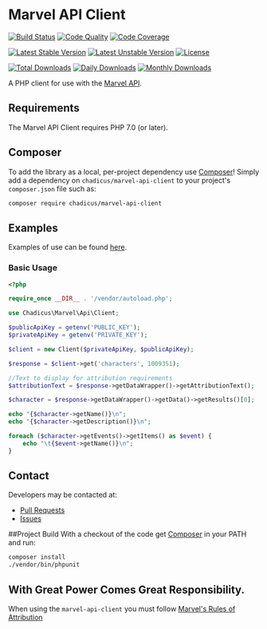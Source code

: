 # Marvel API Client
[![Build Status](https://travis-ci.org/chadicus/marvel-api-client.svg?branch=master)](https://travis-ci.org/chadicus/marvel-api-client)
[![Code Quality](https://scrutinizer-ci.com/g/chadicus/marvel-api-client/badges/quality-score.png?b=master)](https://scrutinizer-ci.com/g/chadicus/marvel-api-client/?branch=master)
[![Code Coverage](https://coveralls.io/repos/github/chadicus/marvel-api-client/badge.svg?branch=master)](https://coveralls.io/github/chadicus/marvel-api-client?branch=master)

[![Latest Stable Version](https://poser.pugx.org/chadicus/marvel-api-client/v/stable)](https://packagist.org/packages/chadicus/marvel-api-client)
[![Latest Unstable Version](https://poser.pugx.org/chadicus/marvel-api-client/v/unstable)](https://packagist.org/packages/chadicus/marvel-api-client)
[![License](https://poser.pugx.org/chadicus/marvel-api-client/license)](https://packagist.org/packages/chadicus/marvel-api-client)

[![Total Downloads](https://poser.pugx.org/chadicus/marvel-api-client/downloads)](https://packagist.org/packages/chadicus/marvel-api-client)
[![Daily Downloads](https://poser.pugx.org/chadicus/marvel-api-client/d/daily)](https://packagist.org/packages/chadicus/marvel-api-client)
[![Monthly Downloads](https://poser.pugx.org/chadicus/marvel-api-client/d/monthly)](https://packagist.org/packages/chadicus/marvel-api-client)

A PHP client for use with the [Marvel API](http://developer.marvel.com/docs).

## Requirements

The Marvel API Client requires PHP 7.0 (or later).

## Composer
To add the library as a local, per-project dependency use [Composer](http://getcomposer.org)! Simply add a dependency on `chadicus/marvel-api-client` to your project's `composer.json` file such as:

```sh
composer require chadicus/marvel-api-client
```
## Examples
Examples of use can be found [here](https://github.com/chadicus/marvel-api-client/tree/master/examples).

### Basic Usage

```php
<?php

require_once __DIR__ . '/vendor/autoload.php';

use Chadicus\Marvel\Api\Client;

$publicApiKey = getenv('PUBLIC_KEY');
$privateApiKey = getenv('PRIVATE_KEY');

$client = new Client($privateApiKey, $publicApiKey);

$response = $client->get('characters', 1009351);

//Text to display for attribution requirements
$attributionText = $response->getDataWrapper()->getAttributionText();

$character = $response->getDataWrapper()->getData()->getResults()[0];

echo "{$character->getName()}\n";
echo "{$character->getDescription()}\n";

foreach ($character->getEvents()->getItems() as $event) {
    echo "\t{$event->getName()}\n";
}

```

## Contact
Developers may be contacted at:

 * [Pull Requests](https://github.com/chadicus/marvel-api-client/pulls)
 * [Issues](https://github.com/chadicus/marvel-api-client/issues)

##Project Build
With a checkout of the code get [Composer](http://getcomposer.org) in your PATH and run:

```sh
composer install
./vendor/bin/phpunit
```

## With Great Power Comes Great Responsibility.
When using the `marvel-api-client` you must follow [Marvel's Rules of Attribution](http://developer.marvel.com/documentation/attribution)

